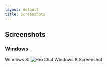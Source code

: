 ```yaml
---
layout: default
title: Screenshots
---
```


Screenshots
-----------

### Windows


Windows 8:
![HexChat Windows 8 Screenshot](http://i.imgur.com/dvFyIWD.png)
